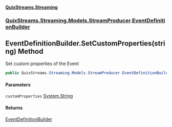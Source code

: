 #### [QuixStreams.Streaming](index.md 'index')
### [QuixStreams.Streaming.Models.StreamProducer](QuixStreams.Streaming.Models.StreamProducer.md 'QuixStreams.Streaming.Models.StreamProducer').[EventDefinitionBuilder](EventDefinitionBuilder.md 'QuixStreams.Streaming.Models.StreamProducer.EventDefinitionBuilder')

## EventDefinitionBuilder.SetCustomProperties(string) Method

Set custom properties of the Event

```csharp
public QuixStreams.Streaming.Models.StreamProducer.EventDefinitionBuilder SetCustomProperties(string customProperties);
```
#### Parameters

<a name='QuixStreams.Streaming.Models.StreamProducer.EventDefinitionBuilder.SetCustomProperties(string).customProperties'></a>

`customProperties` [System.String](https://docs.microsoft.com/en-us/dotnet/api/System.String 'System.String')

#### Returns
[EventDefinitionBuilder](EventDefinitionBuilder.md 'QuixStreams.Streaming.Models.StreamProducer.EventDefinitionBuilder')